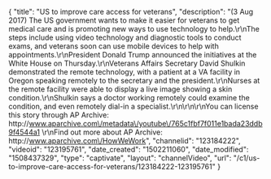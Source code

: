 {
    "title": "US to improve care access for veterans",
    "description": "(3 Aug 2017) The US government wants to make it easier for veterans to get medical care and is promoting new ways to use technology to help.\r\nThe steps include using video technology and diagnostic tools to conduct exams, and veterans soon can use mobile devices to help with appointments.\r\nPresident Donald Trump announced the initiatives at the White House on Thursday.\r\nVeterans Affairs Secretary David Shulkin demonstrated the remote technology, with a patient at a VA facility in Oregon speaking remotely to the secretary and the president.\r\nNurses at the remote facility were able to display a live image showing a skin condition.\r\nShulkin says a doctor working remotely could examine the condition, and even remotely dial-in a specialist.\r\n\r\n\r\nYou can license this story through AP Archive: http:\/\/www.aparchive.com\/metadata\/youtube\/765c1fbf7f011e1bada23ddb9f4544a1 \r\nFind out more about AP Archive: http:\/\/www.aparchive.com\/HowWeWork",
    "channelid": "123184222",
    "videoid": "123195761",
    "date_created": "1502211060",
    "date_modified": "1508437329",
    "type": "captivate",
    "layout": "channelVideo",
    "url": "\/c1\/us-to-improve-care-access-for-veterans\/123184222-123195761"
}